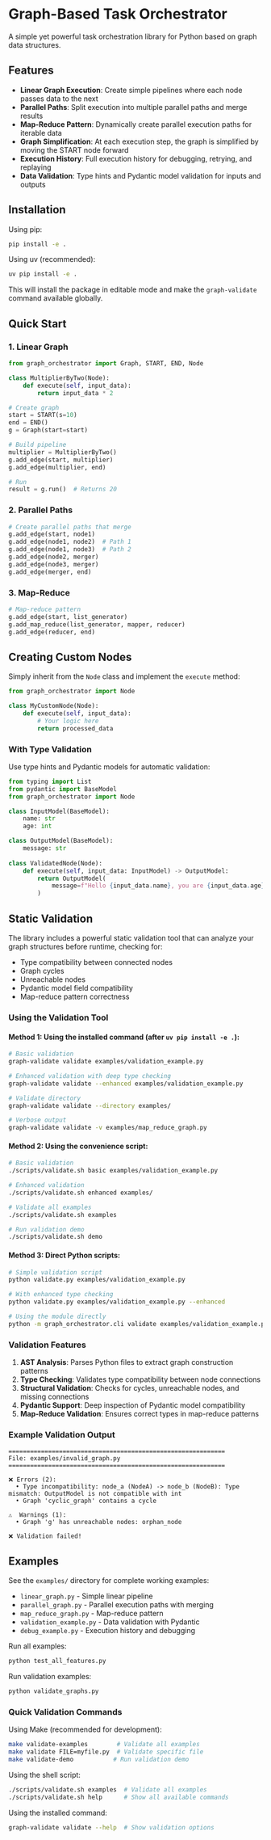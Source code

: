 # Graph-Based Task Orchestrator

A simple yet powerful task orchestration library for Python based on graph data structures.

## Features

- **Linear Graph Execution**: Create simple pipelines where each node passes data to the next
- **Parallel Paths**: Split execution into multiple parallel paths and merge results
- **Map-Reduce Pattern**: Dynamically create parallel execution paths for iterable data
- **Graph Simplification**: At each execution step, the graph is simplified by moving the START node forward
- **Execution History**: Full execution history for debugging, retrying, and replaying
- **Data Validation**: Type hints and Pydantic model validation for inputs and outputs

## Installation

Using pip:
```bash
pip install -e .
```

Using uv (recommended):
```bash
uv pip install -e .
```

This will install the package in editable mode and make the `graph-validate` command available globally.

## Quick Start

### 1. Linear Graph

```python
from graph_orchestrator import Graph, START, END, Node

class MultiplierByTwo(Node):
    def execute(self, input_data):
        return input_data * 2

# Create graph
start = START(s=10)
end = END()
g = Graph(start=start)

# Build pipeline
multiplier = MultiplierByTwo()
g.add_edge(start, multiplier)
g.add_edge(multiplier, end)

# Run
result = g.run()  # Returns 20
```

### 2. Parallel Paths

```python
# Create parallel paths that merge
g.add_edge(start, node1)
g.add_edge(node1, node2)  # Path 1
g.add_edge(node1, node3)  # Path 2
g.add_edge(node2, merger)
g.add_edge(node3, merger)
g.add_edge(merger, end)
```

### 3. Map-Reduce

```python
# Map-reduce pattern
g.add_edge(start, list_generator)
g.add_map_reduce(list_generator, mapper, reducer)
g.add_edge(reducer, end)
```

## Creating Custom Nodes

Simply inherit from the `Node` class and implement the `execute` method:

```python
from graph_orchestrator import Node

class MyCustomNode(Node):
    def execute(self, input_data):
        # Your logic here
        return processed_data
```

### With Type Validation

Use type hints and Pydantic models for automatic validation:

```python
from typing import List
from pydantic import BaseModel
from graph_orchestrator import Node

class InputModel(BaseModel):
    name: str
    age: int

class OutputModel(BaseModel):
    message: str
    
class ValidatedNode(Node):
    def execute(self, input_data: InputModel) -> OutputModel:
        return OutputModel(
            message=f"Hello {input_data.name}, you are {input_data.age} years old"
        )
```

## Static Validation

The library includes a powerful static validation tool that can analyze your graph structures before runtime, checking for:
- Type compatibility between connected nodes
- Graph cycles
- Unreachable nodes
- Pydantic model field compatibility
- Map-reduce pattern correctness

### Using the Validation Tool

#### Method 1: Using the installed command (after `uv pip install -e .`):
```bash
# Basic validation
graph-validate validate examples/validation_example.py

# Enhanced validation with deep type checking
graph-validate validate --enhanced examples/validation_example.py

# Validate directory
graph-validate validate --directory examples/

# Verbose output
graph-validate validate -v examples/map_reduce_graph.py
```

#### Method 2: Using the convenience script:
```bash
# Basic validation
./scripts/validate.sh basic examples/validation_example.py

# Enhanced validation
./scripts/validate.sh enhanced examples/

# Validate all examples
./scripts/validate.sh examples

# Run validation demo
./scripts/validate.sh demo
```

#### Method 3: Direct Python scripts:
```bash
# Simple validation script
python validate.py examples/validation_example.py

# With enhanced type checking
python validate.py examples/validation_example.py --enhanced

# Using the module directly
python -m graph_orchestrator.cli validate examples/validation_example.py
```

### Validation Features

1. **AST Analysis**: Parses Python files to extract graph construction patterns
2. **Type Checking**: Validates type compatibility between node connections
3. **Structural Validation**: Checks for cycles, unreachable nodes, and missing connections
4. **Pydantic Support**: Deep inspection of Pydantic model compatibility
5. **Map-Reduce Validation**: Ensures correct types in map-reduce patterns

### Example Validation Output

```
============================================================
File: examples/invalid_graph.py
============================================================

❌ Errors (2):
  • Type incompatibility: node_a (NodeA) -> node_b (NodeB): Type mismatch: OutputModel is not compatible with int
  • Graph 'cyclic_graph' contains a cycle

⚠️  Warnings (1):
  • Graph 'g' has unreachable nodes: orphan_node

❌ Validation failed!
```

## Examples

See the `examples/` directory for complete working examples:
- `linear_graph.py` - Simple linear pipeline
- `parallel_graph.py` - Parallel execution paths with merging
- `map_reduce_graph.py` - Map-reduce pattern
- `validation_example.py` - Data validation with Pydantic
- `debug_example.py` - Execution history and debugging

Run all examples:
```bash
python test_all_features.py
```

Run validation examples:
```bash
python validate_graphs.py
```

### Quick Validation Commands

Using Make (recommended for development):
```bash
make validate-examples        # Validate all examples
make validate FILE=myfile.py  # Validate specific file
make validate-demo           # Run validation demo
```

Using the shell script:
```bash
./scripts/validate.sh examples  # Validate all examples
./scripts/validate.sh help      # Show all available commands
```

Using the installed command:
```bash
graph-validate validate --help  # Show validation options
```
